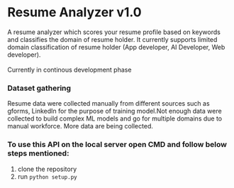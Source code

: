 # Resume Analyzer v1.0

A resume analyzer which scores your resume profile based on keywords and classifies the domain of resume holder. It currently supports limited domain classification of resume holder (App developer, AI Developer, Web developer).
<br>
<br>
Currently in continous development phase <br>

### Dataset gathering

Resume data were collected manually from different sources such as gforms, LinkedIn for the purpose of training model.Not enough data were collected to build complex ML models and go for multiple domains due to manual workforce. More data are being collected. <br>


### To use this API on the local server open CMD and follow below steps mentioned:

1. clone the repository
2. run `python setup.py`


